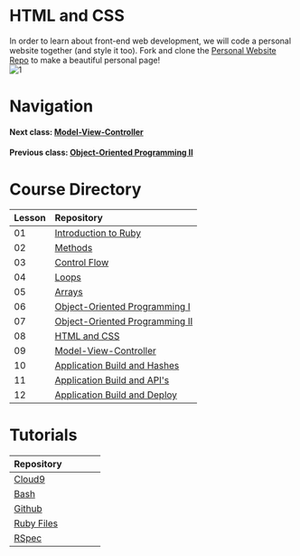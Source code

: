 # HTML and CSS
In order to learn about front-end web development, we will code a personal website together (and style it too). Fork and clone the [Personal Website Repo](https://github.com/Coderdotnew/personal_website) to make a beautiful personal page!  
![1](http://i.imgur.com/2ECNlZK.gif)  



# Navigation  
#### Next class: [Model-View-Controller](https://github.com/Coderdotnew/intro_web_apps_acp/tree/master/09_class) 
#### Previous class: [Object-Oriented Programming II](https://github.com/Coderdotnew/intro_web_apps_acp/tree/master/07_class)  


# Course Directory       
| Lesson | Repository                                                                                                     |
|--------|:---------------------------------------------------------------------------------------------------------------|
| 01     | [Introduction to Ruby](https://github.com/Coderdotnew/intro_web_apps_acp/tree/master/01_class)                 | 
| 02     | [Methods](https://github.com/Coderdotnew/intro_web_apps_acp/tree/master/02_class)                              |
| 03     | [Control Flow](https://github.com/Coderdotnew/intro_web_apps_acp/tree/master/03_class)                         |
| 04     | [Loops](https://github.com/Coderdotnew/intro_web_apps_acp/tree/master/04_class)                                | 
| 05     | [Arrays](https://github.com/Coderdotnew/intro_web_apps_acp/tree/master/05_class)                               | 
| 06     | [Object-Oriented Programming I](https://github.com/Coderdotnew/intro_web_apps_acp/tree/master/06_class)        | 
| 07     | [Object-Oriented Programming II](https://github.com/Coderdotnew/intro_web_apps_acp/tree/master/07_class)       | 
| 08     | [HTML and CSS](https://github.com/Coderdotnew/intro_web_apps_acp/tree/master/08_class)                         | 
| 09     | [Model-View-Controller](https://github.com/Coderdotnew/intro_web_apps_acp/tree/master/09_class)                | 
| 10     | [Application Build and Hashes](https://github.com/Coderdotnew/intro_web_apps_acp/tree/master/10_class)         | 
| 11     | [Application Build and API's](https://github.com/Coderdotnew/intro_web_apps_acp/tree/master/11_class)          | 
| 12     | [Application Build and Deploy](https://github.com/Coderdotnew/intro_web_apps_acp/tree/master/12_class)         | 


# Tutorials  
| Repository&nbsp;&nbsp;&nbsp;&nbsp;&nbsp;&nbsp;&nbsp;&nbsp;&nbsp;&nbsp;&nbsp;&nbsp;&nbsp;&nbsp; | 
|------------------------------------------------------------------------------------------------| 
| [Cloud9](https://github.com/Coderdotnew/cloud9)                                                | 
| [Bash](https://github.com/Coderdotnew/bash)                                                    | 
| [Github](https://github.com/Coderdotnew/github)                                                | 
| [Ruby Files](https://github.com/Coderdotnew/ruby_files)                                        | 
| [RSpec](https://github.com/Coderdotnew/rspec)                                                  | 